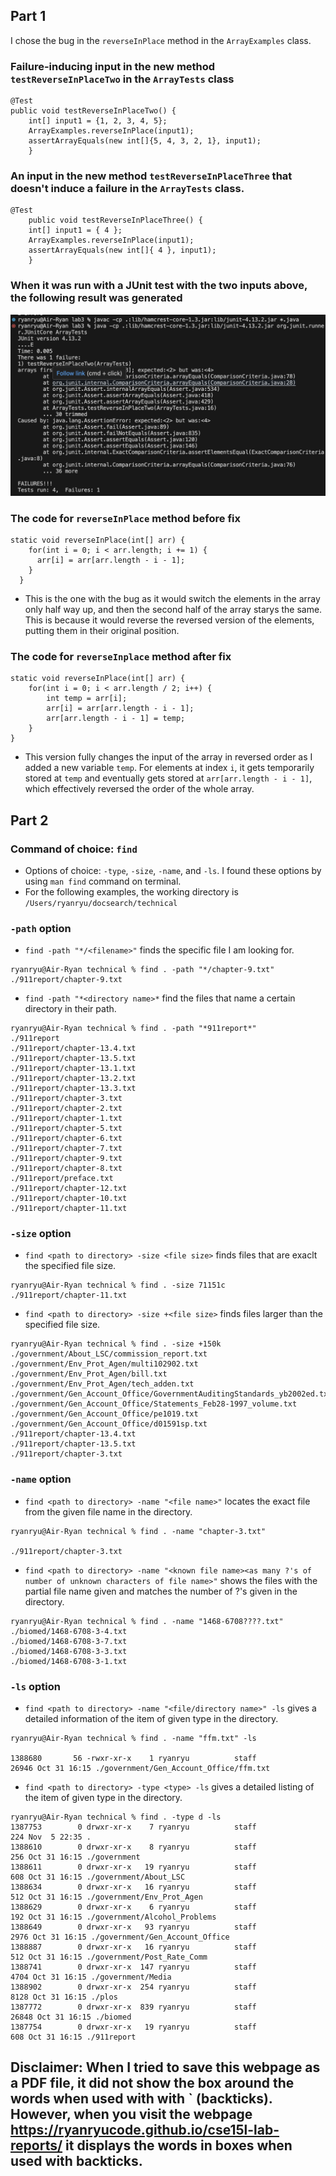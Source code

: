 ## Part 1
I chose the bug in the `reverseInPlace` method in the `ArrayExamples` class.
### Failure-inducing input in the new method `testReverseInPlaceTwo` in the `ArrayTests` class

```
@Test
public void testReverseInPlaceTwo() {
    int[] input1 = {1, 2, 3, 4, 5};
    ArrayExamples.reverseInPlace(input1);
    assertArrayEquals(new int[]{5, 4, 3, 2, 1}, input1);
	}
```

### An input in the new method `testReverseInPlaceThree` that doesn't induce a failure in the `ArrayTests` class.

```
@Test 
	public void testReverseInPlaceThree() {
    int[] input1 = { 4 };
    ArrayExamples.reverseInPlace(input1);
    assertArrayEquals(new int[]{ 4 }, input1);
	}
```
### When it was run with a JUnit test with the two inputs above, the following result was generated
![image](JUnitFail.png)

### The code for `reverseInPlace` method before fix
```
static void reverseInPlace(int[] arr) {
    for(int i = 0; i < arr.length; i += 1) {
      arr[i] = arr[arr.length - i - 1];
    }
  }
```
- This is the one with the bug as it would switch the elements in the array only half way up, and then the second half of the array starys the same. This is because it would reverse the reversed version of the elements, putting them in their original position. 

### The code for `reverseInplace` method after fix	
```
static void reverseInPlace(int[] arr) {
    for(int i = 0; i < arr.length / 2; i++) {
        int temp = arr[i];
        arr[i] = arr[arr.length - i - 1];
        arr[arr.length - i - 1] = temp;
    }
}
```
- This version fully changes the input of the array in reversed order as I added a new variable `temp`. For elements at index `i`, it gets temporarily stored at `temp` and eventually gets stored at `arr[arr.length - i - 1]`, which effectively reversed the order of the whole array.

## Part 2 
### Command of choice: `find`
- Options of choice: `-type`, `-size`, `-name`, and `-ls`. I found these options by using `man find` command on terminal.
- For the following examples, the working directory is `/Users/ryanryu/docsearch/technical`
  
### `-path` option
- `find -path "*/<filename>"` finds the specific file I am looking for.
```
ryanryu@Air-Ryan technical % find . -path "*/chapter-9.txt"
./911report/chapter-9.txt
```

- `find -path "*<directory name>*` find the files that name a certain directory in their path.
```
ryanryu@Air-Ryan technical % find . -path "*911report*"
./911report
./911report/chapter-13.4.txt
./911report/chapter-13.5.txt
./911report/chapter-13.1.txt
./911report/chapter-13.2.txt
./911report/chapter-13.3.txt
./911report/chapter-3.txt
./911report/chapter-2.txt
./911report/chapter-1.txt
./911report/chapter-5.txt
./911report/chapter-6.txt
./911report/chapter-7.txt
./911report/chapter-9.txt
./911report/chapter-8.txt
./911report/preface.txt
./911report/chapter-12.txt
./911report/chapter-10.txt
./911report/chapter-11.txt
```

### `-size` option
- `find <path to directory> -size <file size>` finds files that are exaclt the specified file size.
```
ryanryu@Air-Ryan technical % find . -size 71151c
./911report/chapter-11.txt
```

- `find <path to directory> -size +<file size>` finds files larger than the specified file size.
```
ryanryu@Air-Ryan technical % find . -size +150k
./government/About_LSC/commission_report.txt
./government/Env_Prot_Agen/multi102902.txt
./government/Env_Prot_Agen/bill.txt
./government/Env_Prot_Agen/tech_adden.txt
./government/Gen_Account_Office/GovernmentAuditingStandards_yb2002ed.txt
./government/Gen_Account_Office/Statements_Feb28-1997_volume.txt
./government/Gen_Account_Office/pe1019.txt
./government/Gen_Account_Office/d01591sp.txt
./911report/chapter-13.4.txt
./911report/chapter-13.5.txt
./911report/chapter-3.txt
```

### `-name` option
- `find <path to directory> -name "<file name>"` locates the exact file from the given file name in the directory.

```
ryanryu@Air-Ryan technical % find . -name "chapter-3.txt"

./911report/chapter-3.txt
```

- `find <path to directory> -name "<known file name><as many ?'s of number of unknown characters of file name>"` shows the files with the partial file name given and matches the number of ?'s given in the directory.
```
ryanryu@Air-Ryan technical % find . -name "1468-6708????.txt"
./biomed/1468-6708-3-4.txt
./biomed/1468-6708-3-7.txt
./biomed/1468-6708-3-3.txt
./biomed/1468-6708-3-1.txt
```

### `-ls` option
- `find <path to directory> -name "<file/directory name>" -ls` gives a detailed information of the item of given type in the directory.
```
ryanryu@Air-Ryan technical % find . -name "ffm.txt" -ls 

1388680       56 -rwxr-xr-x    1 ryanryu          staff               26946 Oct 31 16:15 ./government/Gen_Account_Office/ffm.txt
```



- `find <path to directory> -type <type> -ls` gives a detailed listing of the item of given type in the directory.
  
```
ryanryu@Air-Ryan technical % find . -type d -ls
1387753        0 drwxr-xr-x    7 ryanryu          staff                 224 Nov  5 22:35 .
1388610        0 drwxr-xr-x    8 ryanryu          staff                 256 Oct 31 16:15 ./government
1388611        0 drwxr-xr-x   19 ryanryu          staff                 608 Oct 31 16:15 ./government/About_LSC
1388634        0 drwxr-xr-x   16 ryanryu          staff                 512 Oct 31 16:15 ./government/Env_Prot_Agen
1388629        0 drwxr-xr-x    6 ryanryu          staff                 192 Oct 31 16:15 ./government/Alcohol_Problems
1388649        0 drwxr-xr-x   93 ryanryu          staff                2976 Oct 31 16:15 ./government/Gen_Account_Office
1388887        0 drwxr-xr-x   16 ryanryu          staff                 512 Oct 31 16:15 ./government/Post_Rate_Comm
1388741        0 drwxr-xr-x  147 ryanryu          staff                4704 Oct 31 16:15 ./government/Media
1388902        0 drwxr-xr-x  254 ryanryu          staff                8128 Oct 31 16:15 ./plos
1387772        0 drwxr-xr-x  839 ryanryu          staff               26848 Oct 31 16:15 ./biomed
1387754        0 drwxr-xr-x   19 ryanryu          staff                 608 Oct 31 16:15 ./911report
```
## Disclaimer: When I tried to save this webpage as a PDF file, it did not show the box around the words when used with with ` (backticks). However, when you visit the webpage https://ryanryucode.github.io/cse15l-lab-reports/ it displays the words in boxes when used with backticks.

